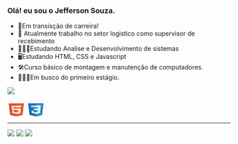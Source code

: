 ### Olá! eu sou o Jefferson Souza.

- 🚀Em transisção de carreira!
- 🔭 Atualmente trabalho no setor logistico como supervisor de recebimento
- 👨🏼‍🎓Estudando Analise e Desenvolvimento de sistemas
- 🖥Estudando HTML, CSS e Javascript
- 🛠Curso básico de montagem e manutenção de computadores.
- 🏃🏽‍♂️Em busco do primeiro estágio.

<div>
    <img height="180em" src="https://github-readme-stats.vercel.app/api/top-langs/?username=jefferson-souza87&layout=compact&langs_count=16&theme=dracula"/>
  
</div>
  
  <div style="display: inline_block"><br>
  <img align="center" alt="Je-HTML" height="30" width="40" src="https://raw.githubusercontent.com/devicons/devicon/master/icons/html5/html5-original.svg">
  <img align="center" alt="Je-CSS" height="30" width="40" src="https://raw.githubusercontent.com/devicons/devicon/master/icons/css3/css3-original.svg">
</div>
  
  <hr>
  
  <div> 
  <a href="https://instagram.com/jefferson_souza87" target="_blank"><img height="30" src="https://img.shields.io/badge/-Instagram-%23E4405F?style=for-the-                badge&logo=instagram&logoColor=white" target="_blank"></a>
 <a href="https://discord.gg/tgvUU9a4" target="_blank"><img src="https://img.shields.io/badge/Discord-7289DA?style=for-the-badge&logo=discord&logoColor=white"      target="_blank"></a> 
  <a href = "mailto:jtessilia@yahoo.com.br"><img height="30" src="https://s.yimg.com/rz/p/yahoo_homepage_en-US_s_f_p_bestfit_homepage.png" target="_blank"></a>
 
</div>

  
 
